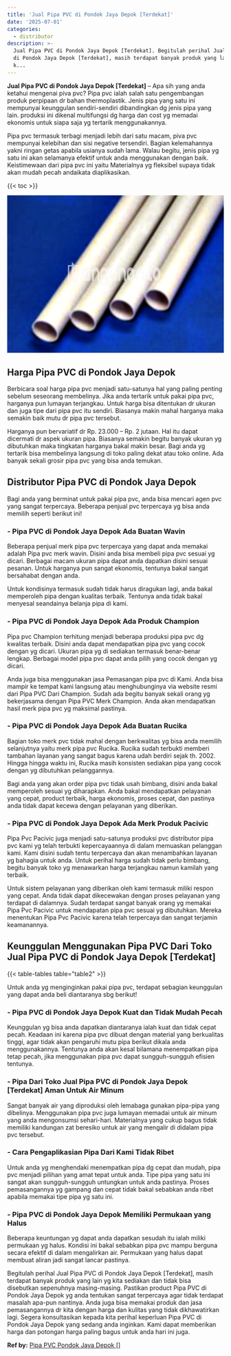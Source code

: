 ```yaml
---
title: 'Jual Pipa PVC di Pondok Jaya Depok [Terdekat]'
date: '2025-07-01'
categories:
  - distributor
description: >-
  Jual Pipa PVC di Pondok Jaya Depok [Terdekat]. Begitulah perihal Jual Pipa PVC
  di Pondok Jaya Depok [Terdekat], masih terdapat banyak produk yang lain yg
  k...
---
```


**Jual Pipa PVC di Pondok Jaya Depok \[Terdekat\]** – Apa sih yang anda ketahui mengenai piva pvc? Pipa pvc ialah salah satu pengembangan produk perpipaan dr bahan thermoplastik. Jenis pipa yang satu ini mempunyai keunggulan sendiri-sendiri dibandingkan dg jenis pipa yang lain. produksi ini dikenal multifungsi dg harga dan cost yg memadai ekonomis untuk siapa saja yg tertarik menggunakannya.

Pipa pvc termasuk terbagi menjadi lebih dari satu macam, piva pvc mempunyai kelebihan dan sisi negative tersendiri. Bagian kelemahannya yakni ringan getas apabila usianya sudah lama. Walau begitu, jenis pipa yg satu ini akan selamanya efektif untuk anda menggunakan dengan baik. Keistimewaan dari pipa pvc ini yaitu Materialnya yg fleksibel supaya tidak akan mudah pecah andaikata diaplikasikan.

{{< toc >}}

![Jual Pipa PVC di Pondok Jaya Depok [Terdekat]](/images/jaul-pipa-pvc-63.png)

## Harga Pipa PVC di Pondok Jaya Depok

Berbicara soal harga pipa pvc menjadi satu-satunya hal yang paling penting sebelum seseorang membelinya. Jika anda tertarik untuk pakai pipa pvc, harganya pun lumayan terjangkau. Untuk harga bisa ditentukan dr ukuran dan juga tipe dari pipa pvc itu sendiri. Biasanya makin mahal harganya maka semakin baik mutu dr pipa pvc tersebut.

Harganya pun bervariatif dr Rp. 23.000 – Rp. 2 jutaan. Hal itu dapat dicermati dr aspek ukuran pipa. Biasanya semakin begitu banyak ukuran yg dibutuhkan maka tingkatan harganya bakal makin besar. Bagi anda yg tertarik bisa membelinya langsung di toko paling dekat atau toko online. Ada banyak sekali grosir pipa pvc yang bisa anda temukan.

## Distributor Pipa PVC di Pondok Jaya Depok

Bagi anda yang berminat untuk pakai pipa pvc, anda bisa mencari agen pvc yang sangat terpercaya. Beberapa penjual pvc terpercaya yg bisa anda memilih seperti berikut ini!

### \- Pipa PVC di Pondok Jaya Depok Ada Buatan Wavin

Beberapa penjual merk pipa pvc terpercaya yang dapat anda memakai adalah Pipa pvc merk wavin. Disini anda bisa membeli pipa pvc sesuai yg dicari. Berbagai macam ukuran pipa dapat anda dapatkan disini sesuai pesanan. Untuk harganya pun sangat ekonomis, tentunya bakal sangat bersahabat dengan anda.

Untuk kondisinya termasuk sudah tidak harus diragukan lagi, anda bakal memperoleh pipa dengan kualitas terbaik. Tentunya anda tidak bakal menyesal seandainya belanja pipa di kami.

### \- Pipa PVC di Pondok Jaya Depok Ada Produk Champion

Pipa pvc Champion terhitung menjadi beberapa produksi pipa pvc dg kwalitas terbaik. Disini anda dapat mendapatkan pipa pvc yang cocok dengan yg dicari. Ukuran pipa yg di sediakan termasuk benar-benar lengkap. Berbagai model pipa pvc dapat anda pilih yang cocok dengan yg dicari.

Anda juga bisa menggunakan jasa Pemasangan pipa pvc di Kami. Anda bisa mampir ke tempat kami langsung atau menghubunginya via website resmi dari Pipa PVC Dari Champion. Sudah ada begitu banyak sekali orang yg bekerjasama dengan Pipa PVC Merk Champion. Anda akan mendapatkan hasil merk pipa pvc yg maksimal pastinya.

### \- Pipa PVC di Pondok Jaya Depok Ada Buatan Rucika

Bagian toko merk pvc tidak mahal dengan berkwalitas yg bisa anda memilih selanjutnya yaitu merk pipa pvc Rucika. Rucika sudah terbukti memberi tambahan layanan yang sangat bagus karena udah berdiri sejak th. 2002. Hingga hingga waktu ini, Rucika masih konsisten sediakan pipa yang cocok dengan yg dibutuhkan pelanggannya.

Bagi anda yang akan order pipa pvc tidak usah bimbang, disini anda bakal memperoleh sesuai yg diharapkan. Anda bakal mendapatkan pelayanan yang cepat, product terbaik, harga ekonomis, proses cepat, dan pastinya anda tidak dapat kecewa dengan pelayanan yang diberikan.

### \- Pipa PVC di Pondok Jaya Depok Ada Merk Produk Pacivic

Pipa Pvc Pacivic juga menjadi satu-satunya produksi pvc distributor pipa pvc kami yg telah terbukti kepercayaannya di dalam memuaskan pelanggan kami. Kami disini sudah tentu terpercaya dan akan menambahkan layanan yg bahagia untuk anda. Untuk perihal harga sudah tidak perlu bimbang, begitu banyak toko yg menawarkan harga terjangkau namun kamilah yang terbaik.

Untuk sistem pelayanan yang diberikan oleh kami termasuk miliki respon yang cepat. Anda tidak dapat dikecewakan dengan proses pelayanan yang terdapat di dalamnya. Sudah terdapat sangat banyak orang yg memakai Pipa Pvc Pacivic untuk mendapatan pipa pvc sesuai yg dibutuhkan. Mereka menentukan Pipa Pvc Pacivic karena telah terpercaya dan sangat terjamin keamanannya.

## Keunggulan Menggunakan Pipa PVC Dari Toko Jual Pipa PVC di Pondok Jaya Depok \[Terdekat\]

{{< table-tables table="table2" >}}

Untuk anda yg menginginkan pakai pipa pvc, terdapat sebagian keunggulan yang dapat anda beli diantaranya sbg berikut!

### \- Pipa PVC di Pondok Jaya Depok Kuat dan Tidak Mudah Pecah

Keunggulan yg bisa anda dapatkan diantaranya ialah kuat dan tidak cepat pecah. Keadaan ini karena pipa pvc dibuat dengan material yang berkualitas tinggi, agar tidak akan pengaruhi mutu pipa berikut dikala anda menggunakannya. Tentunya anda akan kesal bilamana menempatkan pipa tetap pecah, jika menggunakan pipa pvc dapat sungguh-sungguh efisien tentunya.

### \- Pipa Dari Toko Jual Pipa PVC di Pondok Jaya Depok \[Terdekat\] Aman Untuk Air Minum

Sangat banyak air yang diproduksi oleh lemabaga gunakan pipa-pipa yang dibelinya. Menggunakan pipa pvc juga lumayan memadai untuk air minum yang anda mengonsumsi sehari-hari. Materialnya yang cukup bagus tidak memiliki kandungan zat beresiko untuk air yang mengalir di didalam pipa pvc tersebut.

### \- Cara Pengaplikasian Pipa Dari Kami Tidak Ribet

Untuk anda yg menghendaki menempatkan pipa dg cepat dan mudah, pipa pvc menjadi pilihan yang amat tepat untuk anda. Tipe pipa yang satu ini sangat akan sungguh-sungguh untungkan untuk anda pastinya. Proses pemasangannya yg gampang dan cepat tidak bakal sebabkan anda ribet apabila memakai tipe pipa yg satu ini.

### \- Pipa PVC di Pondok Jaya Depok Memiliki Permukaan yang Halus

Beberapa keuntungan yg dapat anda dapatkan sesudah itu ialah miliki permukaan yg halus. Kondisi ini bakal sebabkan pipa pvc mampu berguna secara efektif di dalam mengalirkan air. Permukaan yang halus dapat membuat aliran jadi sangat lancar pastinya.

Begitulah perihal Jual Pipa PVC di Pondok Jaya Depok \[Terdekat\], masih terdapat banyak produk yang lain yg kita sediakan dan tidak bisa disebutkan sepenuhnya masing-masing. Pastikan product Pipa PVC di Pondok Jaya Depok yg anda tentukan sangat terpercaya agar tidak terdapat masalah apa-pun nantinya. Anda juga bisa memakai produk dan jasa pemasangannya dr kita dengan harga dan kulitas yang tidak dikhawatirkan lagi. Segera konsultasikan kepada kita perihal keperluan Pipa PVC di Pondok Jaya Depok yang sedang anda inginkan. Kami dapat memberikan harga dan potongan harga paling bagus untuk anda hari ini juga.

**Ref by:** [Pipa PVC Pondok Jaya Depok []](https://id.wikipedia.org/wiki/Pipa)
